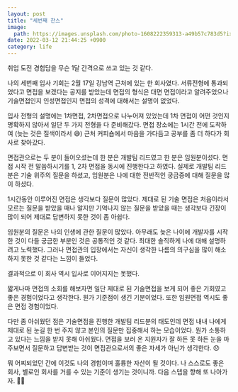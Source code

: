 ```yaml
---
layout: post
title: "세번째 찬스"
image:
  path: https://images.unsplash.com/photo-1608222359313-a49b57c783d5?ixlib=rb-1.2.1&ixid=MnwxMjA3fDB8MHxwaG90by1wYWdlfHx8fGVufDB8fHx8&auto=format&fit=crop&w=536&q=80
date: 2022-03-12 21:44:25 +0900
category: life
---
```


취업 도전 경험담을 무슨 1달 간격으로 쓰고 있는 것 같다.

나의 세번째 입사 기회는 2월 17일 강남역 근처에 있는 한 회사였다. 서류전형에 통과되었다고 면접을 보겠다는 공지를 받았는데 면접의 형식은 대면 면접이라고 알려주었으나 기술면접인지 인성면접인지 면접의 성격에 대해서는 설명이 없었다.

입사 전형의 설명에는 1차면접, 2차면접으로 나누어져 있었는데 1차 면접이 어떤 것인지 명확하지 않아서 일단 두 가지 전형을 다 준비해갔다. 면접 장소에는 1시간 전에 도착하여 (늦는 것은 질색이라서 😅) 근처 커피숍에서 마음을 가다듬고 공부를 좀 더 하다가 회사로 찾아갔다.

면접관으로는 두 분이 들어오셨는데 한 분은 개발팀 리드였고 한 분은 임원분이셨다.
면접 시작 전 말씀하시기를 1, 2차 면접을 동시에 진행한다고 하였다. 실제로 개발팀 리드분은 기술 위주의 질문을 하셨고, 임원분은 나에 대한 전반적인 궁금증에 대해 질문을 많이 하셨다.

1시간동안 이루어진 면접은 생각보다 질문이 많았다. 제대로 된 기술 면접은 처음이라서 모르는 질문을 받았을 때나 알지만 기억나지 않는 질문을 받았을 때는 생각보다 긴장이 많이 되어 제대로 답변하지 못한 것이 좀 아쉽다.

임원분의 질문은 나의 인생에 관한 질문이 많았다. 아무래도 늦은 나이에 개발자를 시작한 것이 다들 궁금한 부분인 것은 공통적인 것 같다. 최대한 솔직하게 나에 대해 설명하려고 노력했다. 그러나 면접관의 입장에서는 자신이 생각한 나름의 의구심을 많이 해소하지 못한 것 같다는 느낌이 들었다.

결과적으로 이 회사 역시 입사로 이어지지는 못했다.

짧게나마 면접의 소회를 해보자면 일단 제대로 된 기술면접을 보게 되어 좋은 기회였고 좋은 경험이었다고 생각한다. 뭔가 기준점이 생긴 기분이었다. 또한 임원면접 역시도 좋은 면접 경험이었다.

다만 좀 아쉬웠던 점은 기술면접을 진행한 개발팀 리드분의 태도인데 면접 내내 나에게 제대로 된 눈길 한 번 주지 않고 본인의 질문만 집중해서 하는 모습이었다. 뭔가 소통하고 있다는 느낌을 받지 못해 아쉬웠다. 면접을 보러 온 지원자가 잘 하든 못 하든 눈을 마주보면서 질문하고 답변받는 것이 면접관으로서의 좋은 자세가 아닌가 생각한다. 😞

뭐 어찌되었던 간에 이것도 나의 경험이며 훌륭한 자산이 될 것이다. 나 스스로도 좋은 회사, 별로인 회사를 거를 수 있는 기준이 생기는 것이니까. 다음 스텝을 향해 또 나아가자. 🏃🏻
